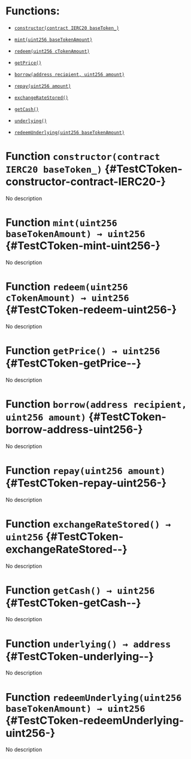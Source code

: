 # Functions:

- [`constructor(contract IERC20 baseToken_)`](#TestCToken-constructor-contract-IERC20-)

- [`mint(uint256 baseTokenAmount)`](#TestCToken-mint-uint256-)

- [`redeem(uint256 cTokenAmount)`](#TestCToken-redeem-uint256-)

- [`getPrice()`](#TestCToken-getPrice--)

- [`borrow(address recipient, uint256 amount)`](#TestCToken-borrow-address-uint256-)

- [`repay(uint256 amount)`](#TestCToken-repay-uint256-)

- [`exchangeRateStored()`](#TestCToken-exchangeRateStored--)

- [`getCash()`](#TestCToken-getCash--)

- [`underlying()`](#TestCToken-underlying--)

- [`redeemUnderlying(uint256 baseTokenAmount)`](#TestCToken-redeemUnderlying-uint256-)

# Function `constructor(contract IERC20 baseToken_)` {#TestCToken-constructor-contract-IERC20-}

No description

# Function `mint(uint256 baseTokenAmount) → uint256` {#TestCToken-mint-uint256-}

No description

# Function `redeem(uint256 cTokenAmount) → uint256` {#TestCToken-redeem-uint256-}

No description

# Function `getPrice() → uint256` {#TestCToken-getPrice--}

No description

# Function `borrow(address recipient, uint256 amount)` {#TestCToken-borrow-address-uint256-}

No description

# Function `repay(uint256 amount)` {#TestCToken-repay-uint256-}

No description

# Function `exchangeRateStored() → uint256` {#TestCToken-exchangeRateStored--}

No description

# Function `getCash() → uint256` {#TestCToken-getCash--}

No description

# Function `underlying() → address` {#TestCToken-underlying--}

No description

# Function `redeemUnderlying(uint256 baseTokenAmount) → uint256` {#TestCToken-redeemUnderlying-uint256-}

No description

